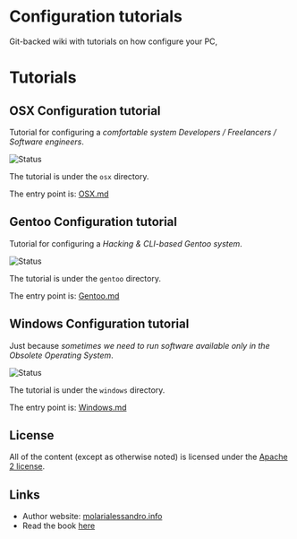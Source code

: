 # Configuration tutorials

Git-backed wiki with tutorials on how configure your PC,

# Tutorials

## OSX Configuration tutorial

Tutorial for configuring a *comfortable system Developers / Freelancers / Software engineers*.

![Status](http://img.shields.io/badge/status-OK-green.svg)

The tutorial is under the `osx` directory.

The entry point is: [OSX.md](./osx/osx.md)

## Gentoo Configuration tutorial

Tutorial for configuring a *Hacking & CLI-based Gentoo system*.

![Status](http://img.shields.io/badge/status-TODO-yellow.svg)

The tutorial is under the `gentoo` directory.

The entry point is: [Gentoo.md](./gentoo/gentoo.md)

## Windows Configuration tutorial

Just because *sometimes we need to run software available only in the Obsolete Operating System*.

![Status](http://img.shields.io/badge/status-OK-green.svg)

The tutorial is under the `windows` directory.

The entry point is: [Windows.md](./windows/windows.md)

## License

All of the content (except as otherwise noted) is licensed under the [Apache 2 license](LICENSE).

## Links

* Author website: [molarialessandro.info](https://molarialessandro.info)
* Read the book [here](http://alem0lars.gitbooks.io/configuration-tutorials)
